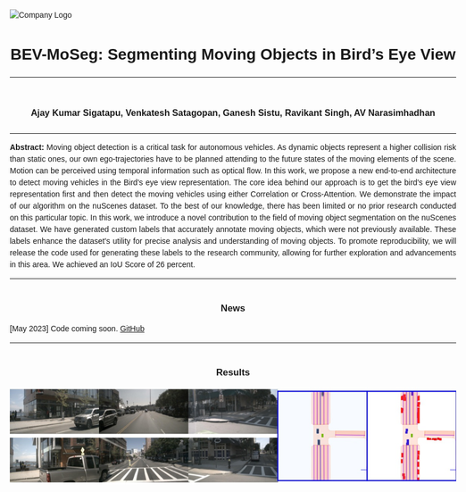 <!DOCTYPE html>
<html>
<head>
  <title>BEV-MoSeg: Segmenting Moving Objects in Bird’s Eye View</title>
  <style>
    body {
      font-family: Arial, sans-serif;
      max-width: 800px;
      margin: 0 auto;
      padding: 20px;
      line-height: 1.5;
    }

    .header {
      background-color: green;
      padding: 10px;
      display: flex;
      align-items: center;
    }

    .logo {
      margin-right: 10px;
      width: 50px;
    }

    h1 {
      text-align: center;
    }

    h2 {
      text-align: center;
      font-size: 1.2em;
      margin-top: 40px;
    }

    p {
      text-align: justify;
    }

    .news-item {
      margin-bottom: 10px;
    }

    .video-container {
      text-align: center;
    }

    .video-container h2 {
      margin-bottom: 0;
    }

    .video-container img {
      display: block;
      margin: 0 auto;
      cursor: pointer;
    }
  </style>
</head>
<body>
  <div class="header">
    <img src="Results/images.png" alt="Company Logo" class="logo">
    <h1>BEV-MoSeg: Segmenting Moving Objects in Bird’s Eye View</h1>
  </div>

  <hr>

  <h1><font size="3">Ajay Kumar Sigatapu, Venkatesh Satagopan, Ganesh Sistu, Ravikant Singh, AV Narasimhadhan</font></h1>

  <hr>

  <p><strong>Abstract:</strong> Moving object detection is a critical task for autonomous vehicles. As dynamic objects represent a higher collision risk than static ones, our own ego-trajectories have to be planned attending to the future states of the moving elements of the scene. Motion can be perceived using temporal information such as optical flow. In this work, we propose a new end-to-end architecture to detect moving vehicles in the Bird's eye view representation. The core idea behind our approach is to get the bird's eye view representation first and then detect the moving vehicles using either Correlation or Cross-Attention. We demonstrate the impact of our algorithm on the nuScenes dataset. To the best of our knowledge, there has been limited or no prior research conducted on this particular topic. In this work, we introduce a novel contribution to the field of moving object segmentation on the nuScenes dataset. We have generated custom labels that accurately annotate moving objects, which were not previously available. These labels enhance the dataset's utility for precise analysis and understanding of moving objects. To promote reproducibility, we will release the code used for generating these labels to the research community, allowing for further exploration and advancements in this area. We achieved an IoU Score of 26 percent.</p>

  <hr>

  <h2>News</h2>
  <div class="news-item">
    <p>[May 2023] Code coming soon. <a href="https://github.com/ajayrafa25/BEV-MoSeg">GitHub</a></p>
  </div>

  <hr>

  <h2>Results</h2>
  <img src="Results/eval000017032 (1).jpg" alt
